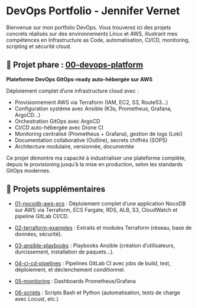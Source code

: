 # DevOps Portfolio - Jennifer Vernet

Bienvenue sur mon portfolio DevOps. Vous trouverez ici des projets concrets réalisés sur des environnements Linux et AWS, illustrant mes compétences en Infrastructure as Code, automatisation, CI/CD, monitoring, scripting et sécurité cloud.

## 🚀 Projet phare : [00-devops-platform](./00-devops-platform/)

**Plateforme DevOps GitOps-ready auto-hébergée sur AWS**

Déploiement complet d’une infrastructure cloud avec :

- Provisionnement AWS via Terraform (IAM, EC2, S3, Route53…)
- Configuration système avec Ansible (K3s, Prometheus, Grafana, ArgoCD…)
- Orchestration GitOps avec ArgoCD
- CI/CD auto-hébergée avec Drone CI
- Monitoring centralisé (Prometheus + Grafana), gestion de logs (Loki)
- Documentation collaborative (Outline), secrets chiffrés (SOPS)
- Architecture modulaire, versionnée, documentée

Ce projet démontre ma capacité à industrialiser une plateforme complète, depuis le provisioning jusqu’à la mise en production, selon les standards GitOps modernes.

## 📁 Projets supplémentaires

- [01-nocodb-aws-ecs](./01-nocodb-aws-ecs) : Déploiement complet d’une application NocoDB sur AWS via Terraform, ECS Fargate, RDS, ALB, S3, CloudWatch et pipeline GitLab CI/CD.

- [02-terraform-examples](./02-terraform-examples) : Extraits et modules Terraform (réseau, base de données, sécurité).

- [03-ansible-playbooks](./03-ansible-playbooks) : Playbooks Ansible (création d’utilisateurs, durcissement, installation de paquets…).

- [04-ci-cd-pipelines](./04-ci-cd-pipelines) : Pipelines GitLab CI avec jobs de build, test, déploiement, et déclenchement conditionnel.

- [05-monitoring](./05-monitoring) : Dashboards Prometheus/Grafana

- [06-scripts](./06-scripts) : Scripts Bash et Python (automatisation, tests de charge avec Locust, etc.)
